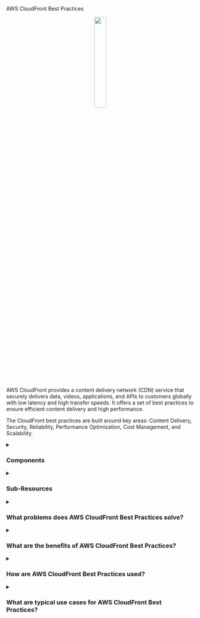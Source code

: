 AWS CloudFront Best Practices
<div align="center">
  <img src="https://cdn.freebiesupply.com/logos/large/2x/aws-cloudfront-logo-png-transparent.png" width="25%">
</div>
<br/>
AWS CloudFront provides a content delivery network (CDN) service that securely delivers data, videos, applications, and APIs to customers globally with low latency and high transfer speeds. It offers a set of best practices to ensure efficient content delivery and high performance.

The CloudFront best practices are built around key areas: Content Delivery, Security, Reliability, Performance Optimization, Cost Management, and Scalability.

<details><summary><h3>Components</h3></summary>
  
#### Content Delivery

<div align="center">
  <img src="https://cdn-icons-png.flaticon.com/512/8166/8166342.png" width="25%">
</div>
Content Delivery focuses on efficiently distributing content to end-users. This pillar includes strategies for cache optimization, intelligent content routing, and leveraging Edge Locations to reduce latency and improve delivery speeds.

#### Security

<div align="center">
  <img src="https://cdn-icons-png.flaticon.com/512/4744/4744315.png" width="25%">
</div>
The Security pillar encompasses protecting content and applications served through CloudFront. It includes implementing encryption, access controls, and preventing unauthorized access or distribution of content.

#### Reliability

<div align="center">
  <img src="https://cdn-icons-png.flaticon.com/512/12376/12376658.png" width="25%">
</div>
Reliability focuses on ensuring continuous availability and performance. This pillar includes strategies for fault tolerance, load balancing, and configuring CloudFront to automatically route around failures.

#### Performance Optimization

<div align="center">
  <img src="https://cdn-icons-png.flaticon.com/512/9732/9732828.png" width="25%">
</div>
Performance Optimization aims to maximize content delivery speeds and minimize latency. It includes optimizing cache behavior, leveraging compression techniques, and utilizing CloudFront functionalities like Lambda@Edge for dynamic content acceleration.

#### Cost Management

<div align="center">
  <img src="http://cdn-icons-png.flaticon.com/512/6745/6745218.png" width="25%">
</div>
Cost Management involves optimizing CloudFront usage to minimize expenses. This pillar includes strategies for efficient cache utilization, selecting appropriate pricing tiers, and monitoring usage to identify cost-saving opportunities.

#### Scalability

<div align="center">
  <img src="https://cdn-icons-png.flaticon.com/512/3295/3295524.png" width="25%">
</div>
Scalability focuses on ensuring CloudFront can handle increasing demands without performance degradation. This pillar includes designing for horizontal scalability, leveraging AWS services for automatic scaling, and optimizing for traffic spikes.

</details>


<details><summary> <h3>Sub-Resources</h3></summary>

## AWS CloudFront Sub-Resources

### 1. Edge Locations:

  <div align="center">
    <img src="https://cdn-icons-png.flaticon.com/512/15758/15758526.png" width="25%">
  </div>

   - **Description**: Edge locations are endpoints for AWS CloudFront that are used for caching content closer to users. They serve incoming requests for content and cache copies of your content for faster delivery to users.
   - **Functionality**: Edge locations are distributed globally and are responsible for caching content, delivering content to end-users, and handling various CDN functionalities like dynamic content acceleration and SSL termination.
   - **Importance**: Edge locations play a crucial role in reducing latency and improving the performance of content delivery by serving cached content from locations closer to end-users.
   - **Example Use Case**: When a user requests content served through CloudFront, the request is routed to the nearest edge location, which delivers the cached content if available, reducing the round-trip time and improving user experience.

  <div align="center">
    <img src="https://intellipaat.com/blog/wp-content/uploads/2021/07/ACFDC_822X280-1.jpg">
  </div>


### 2. Origin Servers:

  <div align="center">
    <img src="https://cdn-icons-png.flaticon.com/512/2920/2920231.png" width="15%">
  </div>
  
   - **Description**: Origin servers are the source of the content that CloudFront distributes. They can be an Amazon S3 bucket, an EC2 instance, an Elastic Load Balancer, or a custom origin server outside of AWS.
   - **Functionality**: Origin servers store the original, definitive versions of the content that CloudFront distributes. CloudFront retrieves content from origin servers on-demand or based on cache-control directives.
   - **Importance**: Origin servers are critical for content delivery as they provide the source content that CloudFront caches and distributes to edge locations. They can also dynamically generate content in response to user requests.
   - **Example Use Case**: An Amazon S3 bucket serving static website content acts as the origin server for CloudFront. When a user requests a webpage, CloudFront retrieves the corresponding files from the S3 bucket and caches them at edge locations for subsequent requests.

### 3. Distribution:

  <div align="center">
      <img src="https://cdn-icons-png.flaticon.com/512/1447/1447098.png" width="20%">
  </div>
  
   - **Description**: A distribution represents the configuration and resources needed to distribute content with CloudFront. It specifies the origin server(s), cache behavior, security settings, and distribution settings.
   - **Functionality**: Distributions define how content is delivered through CloudFront, including which origin(s) to use, how to handle caching and content delivery, and any additional settings like SSL configuration and access control.
   - **Importance**: Distributions are central to CloudFront's functionality, as they determine how content is cached, delivered, and secured. Multiple distributions can be created to serve different content or to apply different configurations.
   - **Example Use Case**: A distribution is created to serve static website content stored in an Amazon S3 bucket. The distribution specifies the S3 bucket as the origin, sets caching rules to optimize performance, and configures SSL for secure communication.

### 4. Cache Behavior:

  <div align="center">
      <img src="https://cdn-icons-png.flaticon.com/512/9872/9872378.png" width="20%">
  </div>

   - **Description**: Cache behaviors define how CloudFront handles requests for specific paths or patterns of content. They determine whether CloudFront serves content from cache or forwards requests to the origin server.
   - **Functionality**: Cache behaviors allow fine-grained control over how content is cached and delivered based on URL patterns, query strings, headers, or cookies. They specify caching behavior, TTLs, and origin server settings.
   - **Importance**: Cache behaviors enable optimization of content delivery by tailoring caching policies to different types of content or user requests. They help improve performance and reduce origin server load.
   - **Example Use Case**: A cache behavior is configured to cache all images (e.g., files with `.jpg`, `.png`, `.gif` extensions) for one hour. Requests for image files matching this pattern are served directly from CloudFront's cache, reducing latency and origin server load.

</details>


<details><summary> <h3>What problems does AWS CloudFront Best Practices solve?</h3></summary>
<div align="center">
  <img src="https://cdn-icons-png.flaticon.com/512/4133/4133589.png" width="25%">
</div>  
  
AWS CloudFront Best Practices addresses several challenges in content delivery and application distribution, including:

Slow content delivery: It offers techniques to improve content delivery speeds and reduce latency.
Security vulnerabilities: It provides strategies to protect content and applications from unauthorized access or distribution.
Reliability concerns: It offers mechanisms to ensure continuous availability and performance even during failures or high traffic.
Cost inefficiencies: It helps in optimizing CloudFront usage to minimize expenses and maximize cost-effectiveness.
Scalability limitations: It provides guidelines for designing scalable architectures to handle varying levels of demand efficiently.
</details>
<details><summary><h3>What are the benefits of AWS CloudFront Best Practices?</h3></summary>
<div align="center">
  <img src="https://cdn-icons-png.flaticon.com/512/3588/3588592.png" width="25%">
</div>  
Some key benefits of AWS CloudFront Best Practices include:

Improved content delivery: By following best practices, content delivery speeds and reliability are enhanced.
Enhanced security: It helps in implementing robust security measures to protect content and applications.
Cost savings: It aids in optimizing CloudFront usage to minimize expenses and maximize cost-effectiveness.
Scalability: It provides guidance for designing scalable architectures to handle increasing demands efficiently.
Performance optimization: It offers strategies for maximizing content delivery speeds and minimizing latency.
</details>
<details><summary><h3>How are AWS CloudFront Best Practices used?</h3></summary>
<div align="center">
  <img src="https://cdn-icons-png.flaticon.com/512/1705/1705312.png" width="25%">
</div>  
AWS CloudFront Best Practices are utilized in architecting, implementing, and optimizing content delivery solutions using CloudFront CDN. It serves as a guide for configuring CloudFront distributions, optimizing cache behavior, enhancing security measures, and ensuring high performance and reliability.

</details>
<details><summary><h3>What are typical use cases for AWS CloudFront Best Practices?</h3></summary>
<div align="center">
  <img src="https://cdn-icons-png.flaticon.com/512/2833/2833807.png" width="25%">
</div>  
  
Common use cases for AWS CloudFront Best Practices include:

Content distribution: Optimizing delivery of static and dynamic content including websites, images, videos, and APIs.
Application acceleration: Accelerating delivery of web applications and APIs to improve user experience.
Live and on-demand streaming: Delivering live and on-demand video streams with low latency and high reliability.
Global website delivery: Ensuring fast and reliable access to websites and web applications for users worldwide.
Security-enhanced delivery: Implementing secure content delivery with features like HTTPS, origin access identity, and field-level encryption.
Cost-effective delivery: Optimizing CloudFront usage to minimize costs while maximizing performance and reliability.
</details>
